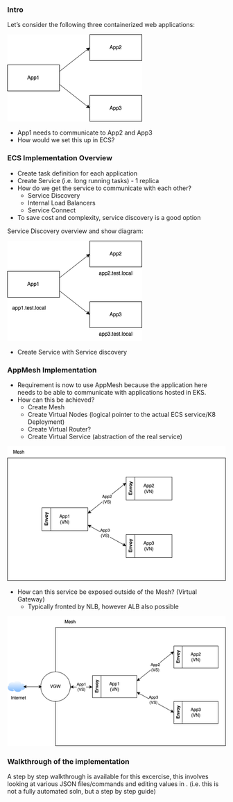 ### Intro
Let’s consider the following three containerized web applications:

![Three containerized web application](/images/app-scenario.jpg "app")

- App1 needs to communicate to App2 and App3
- How would we set this up in ECS?

### ECS Implementation Overview
- Create task definition for each application
- Create Service (i.e. long running tasks) - 1 replica
- How do we get the service to communicate with each other?
  - Service Discovery
  - Internal Load Balancers
  - Service Connect
- To save cost and complexity, service discovery is a good option

Service Discovery overview and show diagram:

![Three containerized web application in ECS with Service Discovery](/images/app-ecs.jpg "app-ecs")

- Create Service with Service discovery

### AppMesh Implementation
- Requirement is now to use AppMesh because the application here needs to be able to communicate with applications hosted in EKS.
- How can this be achieved?
  - Create Mesh
  - Create Virtual Nodes (logical pointer to the actual ECS service/K8 Deployment)
  - Create Virtual Router?
  - Create Virtual Service (abstraction of the real service)

![Three containerized web application with App Mesh and ECS](/images/app-appmesh.jpg "app-appmesh")


- How can this service be exposed outside of the Mesh? (Virtual Gateway)
  - Typically fronted by NLB, however ALB also possible

![Containerized web application access using virtual gateway ](/images/app-appmesh-vgw.jpg "app-appmesh-vgw")

### Walkthrough of the implementation

A step by step walkthrough is available for this excercise, this involves looking at various JSON files/commands and editing values in <angle brackets>.
(i.e. this is not a fully automated soln, but a step by step guide)


